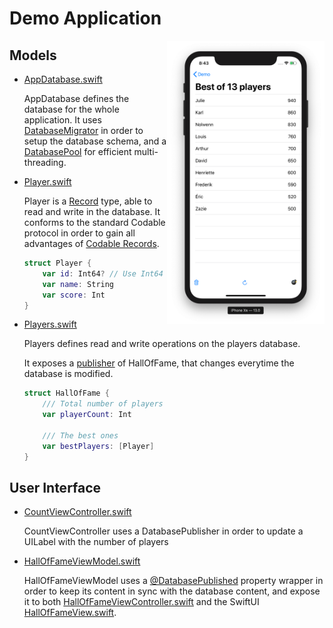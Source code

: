 Demo Application
================

<img align="right" src="https://github.com/groue/GRDBCombine/raw/master/Documentation/Demo/Screenshots/Demo1.png" width="50%">


## Models

- [AppDatabase.swift](GRDBCombineDemo/AppDatabase.swift)
    
    AppDatabase defines the database for the whole application. It uses [DatabaseMigrator](https://github.com/groue/GRDB.swift/blob/master/README.md#migrations) in order to setup the database schema, and a [DatabasePool](https://github.com/groue/GRDB.swift/blob/master/README.md#database-pools) for efficient multi-threading.

- [Player.swift](GRDBCombineDemo/Models/Player.swift)
    
    Player is a [Record](https://github.com/groue/GRDB.swift/blob/master/README.md#records) type, able to read and write in the database. It conforms to the standard Codable protocol in order to gain all advantages of [Codable Records](https://github.com/groue/GRDB.swift/blob/master/README.md#codable-records).
    
    ```swift
    struct Player {
        var id: Int64? // Use Int64 for auto-incremented database ids
        var name: String
        var score: Int
    }
    ```


- [Players.swift](GRDBCombineDemo/Models/Players.swift)
    
    Players defines read and write operations on the players database.
    
    It exposes a [publisher](../../Sources/GRDBCombine/DatabasePublishersValue.swift) of HallOfFame, that changes everytime the database is modified.
    
    ```swift
    struct HallOfFame {
        /// Total number of players
        var playerCount: Int
        
        /// The best ones
        var bestPlayers: [Player]
    }
    ```

## User Interface

- [CountViewController.swift](GRDBCombineDemo/UI/CountViewController.swift)
    
    CountViewController uses a DatabasePublisher in order to update a UILabel with the number of players

- [HallOfFameViewModel.swift](GRDBCombineDemo/UI/HallOfFameViewModel.swift)
    
    HallOfFameViewModel uses a [@DatabasePublished](../../Sources/GRDBCombine/DatabasePublished.swift) property wrapper in order to keep its content in sync with the database content, and expose it to both [HallOfFameViewController.swift](GRDBCombineDemo/UI/HallOfFameViewController.swift) and the SwiftUI [HallOfFameView.swift](GRDBCombineDemo/UI/HallOfFameView.swift).
